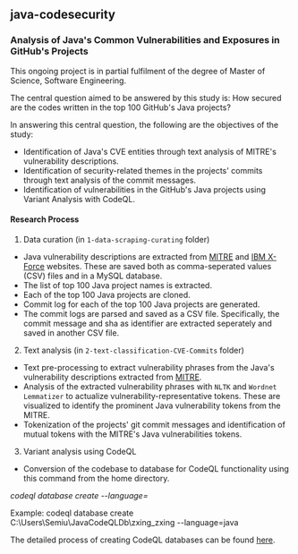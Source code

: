 ## java-codesecurity
### Analysis of Java's Common Vulnerabilities and Exposures in GitHub's Projects

This ongoing project is in partial fulfilment of the degree of Master of Science, Software Engineering.

The central question aimed to be answered by this study is: How secured are the codes written in the top 100 GitHub's Java projects?

In answering this central question, the following are the objectives of the study:
* Identification of Java's CVE entities through text analysis of MITRE's vulnerability descriptions.
* Identification of security-related themes in the projects' commits through text analysis of the commit messages.
* Identification of vulnerabilities in the GitHub's Java projects using Variant Analysis with CodeQL.


#### Research Process
1. Data curation (in `1-data-scraping-curating` folder)
* Java vulnerability descriptions are extracted from [MITRE](http://cve.mitre.org/) and [IBM X-Force](https://exchange.xforce.ibmcloud.com/) websites. These are saved both as comma-seperated values (CSV) files and in a MySQL database.
* The list of top 100 Java project names is extracted.
* Each of the top 100 Java projects are cloned.
* Commit log for each of the top 100 Java projects are generated.
* The commit logs are parsed and saved as a CSV file. Specifically, the commit message and sha as identifier are extracted seperately and saved in another CSV file.

2. Text analysis (in `2-text-classification-CVE-Commits` folder)
* Text pre-processing to extract vulnerability phrases from the Java's vulnerability descriptions extracted from [MITRE](http://cve.mitre.org/).
* Analysis of the extracted vulnerability phrases with `NLTK` and `Wordnet Lemmatizer` to actualize vulnerability-representative tokens. These are visualized to identify the prominent Java vulnerability tokens from the MITRE.
* Tokenization of the projects' git commit messages and identification of mutual tokens with the MITRE's Java vulnerabilities tokens.

3. Variant analysis using CodeQL
* Conversion of the codebase to database for CodeQL functionality using this command from the home directory. 

*codeql database create <database> --language=<language-identifier>*
 
 Example: codeql database create C:\Users\Semiu\JavaCodeQLDb\zxing_zxing --language=java
 
 The detailed process of creating CodeQL databases can be found [here](https://codeql.github.com/docs/codeql-cli/creating-codeql-databases/).

